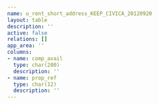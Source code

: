 ```yaml
---
name: u_rent_short_address_KEEP_CIVICA_20120920
layout: table
description: ''
active: false
relations: []
app_area: ''
columns:
- name: comp_avail
  type: char(200)
  description: ''
- name: prop_ref
  type: char(12)
  description: ''
---
```


